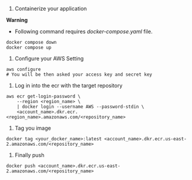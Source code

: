 



1. Containerize your application 

**Warning**
- Following command requires *docker-compose.yaml* file.

```shell
docker compose down
docker compose up
```


1. Configure your AWS Setting
```shell
aws configure
# You will be then asked your access key and secret key
```

1. Log in into the ecr with the target repository
```shell
aws ecr get-login-password \
    --region <region_name> \
    | docker login --username AWS --password-stdin \
    <account_name>.dkr.ecr.<region_name>.amazonaws.com/<repository_name>
```

1. Tag you image
```shell
docker tag <your_docker_name>:latest <account_name>.dkr.ecr.us-east-2.amazonaws.com/<repository_name>
```

1. Finally push
```shell
docker push <account_name>.dkr.ecr.us-east-2.amazonaws.com/<repository_name>
```